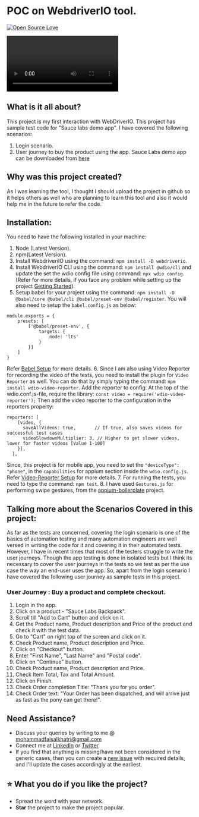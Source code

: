 # POC on WebdriverIO tool.

[![Open Source Love](https://badges.frapsoft.com/os/v1/open-source.svg?v=103)][home]


![test_recording](./assets/User_Journey.mp4)

## What is it all about?
This project is my first interaction with WebDriverIO. This project has sample test code for "Sauce labs demo app". 
I have covered the following scenarios:
1. Login scenario. 
2. User journey to buy the product using the app.
Sauce Labs demo app can be downloaded from [here][]

## Why was this project created?
As I was learning the tool, I thought I should upload the project in github so it helps others as well who are planning to learn this tool and also it would help me in the future to refer the code.

## Installation:
You need to have the following installed in your machine:
1. Node (Latest Version).
2. npm(Latest Version).
3. Install WebdriveriIO using the command: `npm install -D webdriverio`.
4. Install WebdriverIO CLI using the command: `npm install @wdio/cli` and update the set the wdio config file using command: `npx wdio config`. (Refer for more details, if you face any problem while setting up the project [Getting Started][]).
5. Setup babel for your project using the command: `npm install -D @babel/core @babel/cli @babel/preset-env @babel/register`. You will also need to setup the `babel.config.js` as below: 
```
module.exports = {
    presets: [
        ['@babel/preset-env', {
            targets: {
                node: 'lts'
            }
        }]
    ]
}
```
Refer [Babel Setup][] for more details.
6. Since I am also using Video Reporter for recording the video of the tests, you need to install the plugin for `Video Reporter` as well. You can do that by simply typing the command: `npm install wdio-video-reporter`. 
Add the reporter to config: At the top of the wdio.conf.js-file, require the library:
`const video = require('wdio-video-reporter');`
Then add the video reporter to the configuration in the reporters property:
```
reporters: [
    [video, {
      saveAllVideos: true,       // If true, also saves videos for successful test cases
      videoSlowdownMultiplier: 3, // Higher to get slower videos, lower for faster videos [Value 1-100]
    }],
  ],
```
Since, this project is for mobile app, you need to set the `"deviceType": "phone"`, in the `capabilities` for appium section inside the `wdio.config.js`.
Refer [Video-Reporter Setup][] for more details.
7. For running the tests, you need to type the command: `npm test`.
8. I have used `Gestures.js` for performing swipe gestures, from the [appium-boilerplate][] project.

## Talking more about the Scenarios Covered in this project:
As far as the tests are concerned, covering the login scenario is one of the basics of automation testing and many automation engineers are well versed in writing the code for it and covering it in their automated tests. However, I have in recent times that most of the testers struggle to write the user journeys. Though the app testing is done in isolated tests but I think its necessary to cover the user journeys in the tests so we test as per the use case the way an end-user uses the app.
So, apart from the login scenario I have covered the following user journey as sample tests in this project.

### User Journey : Buy a product and complete checkout.
1. Login in the app.
2. Click on a product - "Sauce Labs Backpack".
3. Scroll till "Add to Cart" button and click on it.
4. Get the Product name, Product description and Price of the product and check it with the test data.
5. Go to "Cart" on right top of the screen and click on it.
6. Check Product name, Product description and Price.
7. Click on "Checkout" button.
8. Enter "First Name", "Last Name" and "Postal code".
9. Click on "Continue" button.
10. Check Product name, Product description and Price.
11. Check Item Total, Tax and Total Amount.
12. Click on Finish.
13. Check Order completion Title: "Thank you for you order".
14. Check Order text: "Your Order has been dispatched, and will arrive just as fast as the pony can get there!".
 
## Need Assistance?
* Discuss your queries by writing to me @ mohammadfaisalkhatri@gmail.com
* Connect me at [LinkedIn][] or [Twitter][]
* If you find that anything is missing/have not been considered in the generic cases, then you can create a [new issue][] with required details, and I'll update the cases accordingly at the earliest.

 
## :star: What you do if you like the project?
* Spread the word with your network.
*  **Star** the project to make the project popular.

 
[new issue]: https://github.com/mfaisalkhatri/Manual_Testing/issues/new
[home]: https://github.com/mfaisalkhatri/Manual_Testing
[linkedIn]: https://www.linkedin.com/in/faisalkhatri/
[Twitter]: https://twitter.com/mfaisal_khatri
[Getting Started]: https://webdriver.io/docs/gettingstarted
[Babel Setup]: https://webdriver.io/docs/babel
[Video-Reporter Setup]: https://webdriver.io/docs/wdio-video-reporter/
[appium-boilerplate]: https://github.com/webdriverio/appium-boilerplate
[here]: https://github.com/saucelabs/sample-app-mobile/releases